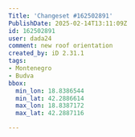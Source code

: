 ```yaml
---
Title: 'Changeset #162502891'
PublishDate: 2025-02-14T13:11:09Z
id: 162502891
user: dada24
comment: new roof orientation
created_by: iD 2.31.1
tags:
- Montenegro
- Budva
bbox:
  min_lon: 18.8386544
  min_lat: 42.2886614
  max_lon: 18.8387172
  max_lat: 42.2887116

---
```

